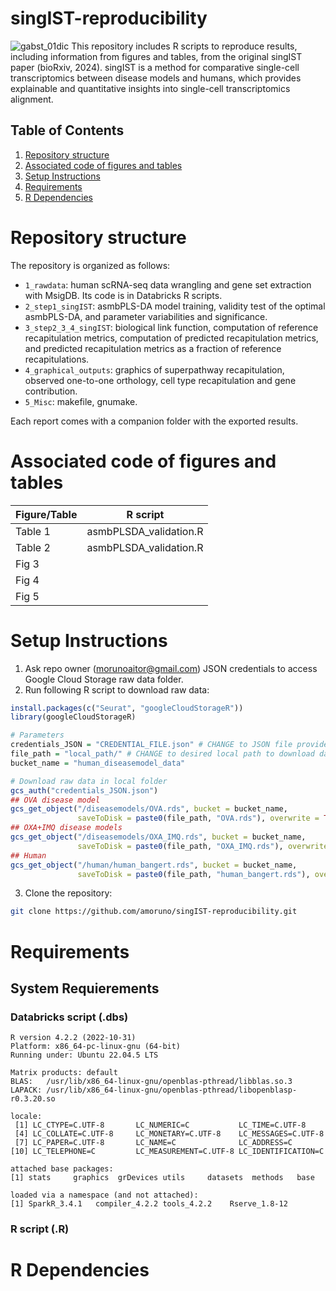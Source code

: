 # singIST-reproducibility
![gabst_01dic](https://github.com/user-attachments/assets/0d36443d-007f-423b-ae75-64bb1a3e23c2)
This repository includes R scripts to reproduce results, including information from figures and tables, from the original singIST paper (bioRxiv, 2024). singIST is a method for comparative single-cell transcriptomics between disease models and humans, which provides explainable and quantitative insights into single-cell transcriptomics alignment. 

## Table of Contents

1. [Repository structure](#Repository-structure)
2. [Associated code of figures and tables](#Associated-code-of-figures-and-tables)
3. [Setup Instructions](#Setup-Instructions)
4. [Requirements](#Requirements)
5. [R Dependencies](#R-Dependencies)
   

# Repository structure
The repository is organized as follows:
- `1_rawdata`: human scRNA-seq data wrangling and gene set extraction with MsigDB. Its code is in Databricks R scripts.
- `2_step1_singIST`: asmbPLS-DA model training, validity test of the optimal asmbPLS-DA, and parameter variabilities and significance.
- `3_step2_3_4_singIST`: biological link function, computation of reference recapitulation metrics, computation of predicted recapitulation metrics, and predicted recapitulation metrics as a fraction of reference recapitulations.
- `4_graphical_outputs`: graphics of superpathway recapitulation, observed one-to-one orthology, cell type recapitulation and gene contribution.
- `5_Misc`: makefile, gnumake.
  
Each report comes with a companion folder with the exported results. 

# Associated code of figures and tables 
| Figure/Table      | R script                       |
| ------------ | --------------------------------- |
| Table 1 | asmbPLSDA_validation.R  | 
| Table 2  |  asmbPLSDA_validation.R            |
| Fig 3    |               |
| Fig 4    |                |
| Fig 5    |                 |

# Setup Instructions
1. Ask repo owner (morunoaitor@gmail.com) JSON credentials to access Google Cloud Storage raw data folder.  
2. Run following R script to download raw data:
```R
install.packages(c("Seurat", "googleCloudStorageR"))
library(googleCloudStorageR)

# Parameters
credentials_JSON = "CREDENTIAL_FILE.json" # CHANGE to JSON file provided by repo owner
file_path = "local_path/" # CHANGE to desired local path to download data
bucket_name = "human_diseasemodel_data"

# Download raw data in local folder
gcs_auth("credentials_JSON.json")
## OVA disease model
gcs_get_object("/diseasemodels/OVA.rds", bucket = bucket_name, 
               saveToDisk = paste0(file_path, "OVA.rds"), overwrite = TRUE)
## OXA+IMQ disease models
gcs_get_object("/diseasemodels/OXA_IMQ.rds", bucket = bucket_name, 
               saveToDisk = paste0(file_path, "OXA_IMQ.rds"), overwrite = TRUE)
## Human
gcs_get_object("/human/human_bangert.rds", bucket = bucket_name, 
               saveToDisk = paste0(file_path, "human_bangert.rds"), overwrite = TRUE)
```
3. Clone the repository:
```bash
git clone https://github.com/amoruno/singIST-reproducibility.git
```
# Requirements
## System Requierements
### Databricks script (.dbs)
```
R version 4.2.2 (2022-10-31)
Platform: x86_64-pc-linux-gnu (64-bit)
Running under: Ubuntu 22.04.5 LTS

Matrix products: default
BLAS:   /usr/lib/x86_64-linux-gnu/openblas-pthread/libblas.so.3
LAPACK: /usr/lib/x86_64-linux-gnu/openblas-pthread/libopenblasp-r0.3.20.so

locale:
 [1] LC_CTYPE=C.UTF-8       LC_NUMERIC=C           LC_TIME=C.UTF-8       
 [4] LC_COLLATE=C.UTF-8     LC_MONETARY=C.UTF-8    LC_MESSAGES=C.UTF-8   
 [7] LC_PAPER=C.UTF-8       LC_NAME=C              LC_ADDRESS=C          
[10] LC_TELEPHONE=C         LC_MEASUREMENT=C.UTF-8 LC_IDENTIFICATION=C   

attached base packages:
[1] stats     graphics  grDevices utils     datasets  methods   base     

loaded via a namespace (and not attached):
[1] SparkR_3.4.1   compiler_4.2.2 tools_4.2.2    Rserve_1.8-12 
```

### R script (.R)

# R Dependencies
